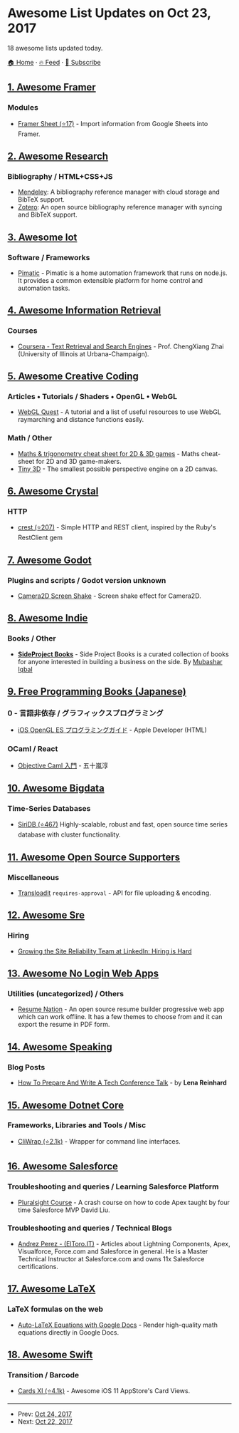 # Awesome List Updates on Oct 23, 2017

18 awesome lists updated today.

[🏠 Home](/README.md) · [🔥 Feed](https://test.trackawesomelist.com/feed.xml) · [📮 Subscribe](https://trackawesomelist.us17.list-manage.com/subscribe?u=d2f0117aa829c83a63ec63c2f&id=36a103854c)



## [1. Awesome Framer](/content/podo/awesome-framer/README.md)

### Modules

*   [Framer Sheet (⭐17)](https://github.com/andrewliebchen/framer-sheet) - Import information from Google Sheets into Framer.

## [2. Awesome Research](/content/emptymalei/awesome-research/README.md)

### Bibliography / HTML+CSS+JS

*   [Mendeley](https://www.mendeley.com/): A bibliography reference manager with cloud storage and BibTeX support.
*   [Zotero](https://www.zotero.org/): An open source bibliography reference manager with syncing and BibTeX support.

## [3. Awesome Iot](/content/HQarroum/awesome-iot/README.md)

### Software / Frameworks

*   [Pimatic](https://pimatic.org/) - Pimatic is a home automation framework that runs on node.js. It provides a common extensible platform for home control and automation tasks.

## [4. Awesome Information Retrieval](/content/harpribot/awesome-information-retrieval/README.md)

### Courses

*   [Coursera - Text Retrieval and Search Engines](https://www.coursera.org/learn/text-retrieval) -  Prof. ChengXiang Zhai (University of Illinois at Urbana-Champaign).

## [5. Awesome Creative Coding](/content/terkelg/awesome-creative-coding/README.md)

### Articles • Tutorials / Shaders • OpenGL • WebGL

*   [WebGL Quest](http://xem.github.io/articles/#webgl_quest_2) - A tutorial and a list of useful resources to use WebGL raymarching and distance functions easily.

### Math / Other

*   [Maths & trigonometry cheat sheet for 2D & 3D games](https://gist.github.com/xem/99930986c5333125a13b0ea50600391f) - Maths cheat-sheet for 2D and 3D game-makers.
*   [Tiny 3D](https://cantelope.org/tiny_3D/) - The smallest possible perspective engine on a 2D canvas.

## [6. Awesome Crystal](/content/veelenga/awesome-crystal/README.md)

### HTTP

*   [crest (⭐207)](https://github.com/mamantoha/crest) - Simple HTTP and REST client, inspired by the Ruby's RestClient gem

## [7. Awesome Godot](/content/godotengine/awesome-godot/README.md)

### Plugins and scripts / Godot version unknown

*   [Camera2D Screen Shake](https://godotengine.org/qa/438/camera2d-screen-shake-extension) - Screen shake effect for Camera2D.

## [8. Awesome Indie](/content/mezod/awesome-indie/README.md)

### Books / Other

*   **[SideProject Books](https://books.makesideproject.com/)** - Side Project Books is a curated collection of books for anyone interested in building a business on the side. By [Mubashar Iqbal](https://twitter.com/mubashariqbal)

## [9. Free Programming Books (Japanese)](/content/EbookFoundation/free-programming-books/books/free-programming-books-ja/README.md)

### 0 - 言語非依存 / グラフィックスプログラミング

*   [iOS OpenGL ES プログラミングガイド](https://developer.apple.com/jp/documentation/3DDrawing/Conceptual/OpenGLES_ProgrammingGuide/Introduction/Introduction.html) - Apple Developer (HTML)

### OCaml / React

*   [Objective Caml 入門](https://web.archive.org/web/20161128072705/http://www.fos.kuis.kyoto-u.ac.jp:80/\~t-sekiym/classes/isle4/mltext/ocaml.html) - 五十嵐淳

## [10. Awesome Bigdata](/content/newTendermint/awesome-bigdata/README.md)

### Time-Series Databases

*   [SiriDB (⭐467)](https://github.com/transceptor-technology/siridb-server) Highly-scalable, robust and fast, open source time series database with cluster functionality.

## [11. Awesome Open Source Supporters](/content/zachflower/awesome-open-source-supporters/README.md)

### Miscellaneous

*   [Transloadit](https://transloadit.com/) `requires-approval` - API for file uploading & encoding.

## [12. Awesome Sre](/content/dastergon/awesome-sre/README.md)

### Hiring

*   [Growing the Site Reliability Team at LinkedIn: Hiring is Hard](https://www.youtube.com/watch?v=ZemNg9GYvOA)

## [13. Awesome No Login Web Apps](/content/aviaryan/awesome-no-login-web-apps/README.md)

### Utilities (uncategorized) / Others

*   [Resume Nation](https://resume-nation.github.io) - An open source resume builder progressive web app which can work offline. It has a few themes to choose from and it can export the resume in PDF form.

## [14. Awesome Speaking](/content/matteofigus/awesome-speaking/README.md)

### Blog Posts

*   [How To Prepare And Write A Tech Conference Talk](http://wunder.schoenaberselten.com/2016/02/16/how-to-prepare-and-write-a-tech-conference-talk/) - by **Lena Reinhard**

## [15. Awesome Dotnet Core](/content/thangchung/awesome-dotnet-core/README.md)

### Frameworks, Libraries and Tools / Misc

*   [CliWrap (⭐2.1k)](https://github.com/Tyrrrz/CliWrap) - Wrapper for command line interfaces.

## [16. Awesome Salesforce](/content/mailtoharshit/awesome-salesforce/README.md)

### Troubleshooting and queries / Learning Salesforce Platform

*   [Pluralsight Course](https://www.pluralsight.com/courses/apex-absolute-beginner-guide-coding-salesforce) - A crash course on how to code Apex taught by four time Salesforce MVP David Liu.

### Troubleshooting and queries / Technical Blogs

*   [Andrez Perez - (ElToro.IT)](https://eltoroit.herokuapp.com) - Articles about Lightning Components, Apex, Visualforce, Force.com and Salesforce in general. He is a Master Technical Instructor at Salesforce.com and owns 11x Salesforce certifications.

## [17. Awesome LaTeX](/content/egeerardyn/awesome-LaTeX/README.md)

### LaTeX formulas on the web

*   [Auto-LaTeX Equations with Google Docs](https://sites.google.com/site/autolatexequations) - Render high-quality math equations directly in Google Docs.

## [18. Awesome Swift](/content/matteocrippa/awesome-swift/README.md)

### Transition / Barcode

*   [Cards XI (⭐4.1k)](https://github.com/PaoloCuscela/Cards) - Awesome iOS 11 AppStore's Card Views.

---

- Prev: [Oct 24, 2017](/content/2017/10/24/README.md)
- Next: [Oct 22, 2017](/content/2017/10/22/README.md)